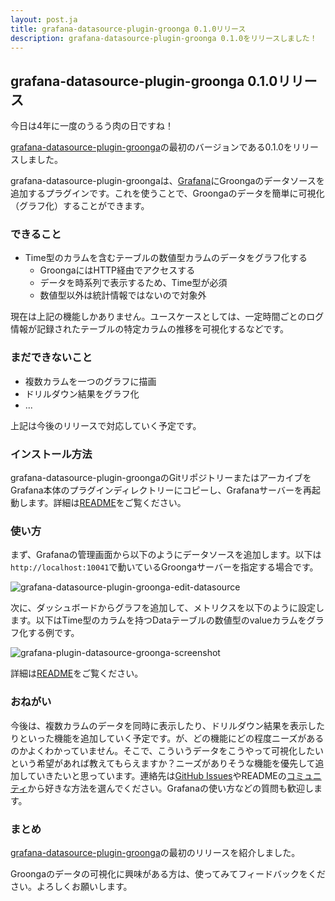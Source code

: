 ```yaml
---
layout: post.ja
title: grafana-datasource-plugin-groonga 0.1.0リリース
description: grafana-datasource-plugin-groonga 0.1.0をリリースしました！
---
```


## grafana-datasource-plugin-groonga 0.1.0リリース

今日は4年に一度のうるう肉の日ですね！

[grafana-datasource-plugin-groonga](https://github.com/groonga/grafana-datasource-plugin-groonga)の最初のバージョンである0.1.0をリリースしました。

grafana-datasource-plugin-groongaは、[Grafana](http://grafana.org/)にGroongaのデータソースを追加するプラグインです。これを使うことで、Groongaのデータを簡単に可視化（グラフ化）することができます。

### できること

* Time型のカラムを含むテーブルの数値型カラムのデータをグラフ化する
  * GroongaにはHTTP経由でアクセスする
  * データを時系列で表示するため、Time型が必須
  * 数値型以外は統計情報ではないので対象外

現在は上記の機能しかありません。ユースケースとしては、一定時間ごとのログ情報が記録されたテーブルの特定カラムの推移を可視化するなどです。

### まだできないこと

* 複数カラムを一つのグラフに描画
* ドリルダウン結果をグラフ化
* ...

上記は今後のリリースで対応していく予定です。

### インストール方法

grafana-datasource-plugin-groongaのGitリポジトリーまたはアーカイブをGrafana本体のプラグインディレクトリーにコピーし、Grafanaサーバーを再起動します。詳細は[README](https://github.com/groonga/grafana-datasource-plugin-groonga#installation)をご覧ください。

### 使い方

まず、Grafanaの管理画面から以下のようにデータソースを追加します。以下は`http://localhost:10041`で動いているGroongaサーバーを指定する場合です。

![grafana-datasource-plugin-groonga-edit-datasource](https://cloud.githubusercontent.com/assets/386687/13377966/27033252-de36-11e5-91a5-14597b34a2c5.png)

次に、ダッシュボードからグラフを追加して、メトリクスを以下のように設定します。以下はTime型のカラムを持つDataテーブルの数値型のvalueカラムをグラフ化する例です。

![grafana-plugin-datasource-groonga-screenshot](https://cloud.githubusercontent.com/assets/386687/13373741/41058f8e-ddb3-11e5-83fd-d904f810f8fe.png)

詳細は[README](https://github.com/groonga/grafana-datasource-plugin-groonga#usage)をご覧ください。

### おねがい

今後は、複数カラムのデータを同時に表示したり、ドリルダウン結果を表示したりといった機能を追加していく予定です。が、どの機能にどの程度ニーズがあるのかよくわかっていません。そこで、こういうデータをこうやって可視化したいという希望があれば教えてもらえますか？ニーズがありそうな機能を優先して追加していきたいと思っています。連絡先は[GitHub Issues](https://github.com/groonga/grafana-datasource-plugin-groonga/issues)やREADMEの[コミュニティ](https://github.com/groonga/grafana-datasource-plugin-groonga#community)から好きな方法を選んでください。Grafanaの使い方などの質問も歓迎します。

### まとめ

[grafana-datasource-plugin-groonga](https://github.com/groonga/grafana-datasource-plugin-groonga)の最初のリリースを紹介しました。

Groongaのデータの可視化に興味がある方は、使ってみてフィードバックをください。よろしくお願いします。
